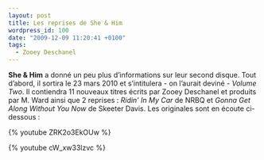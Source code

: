 ```yaml
---
layout: post
title: Les reprises de She & Him
wordpress_id: 100
date: "2009-12-09 11:20:41 +0100"
tags:
  - Zooey Deschanel
---
```


**She & Him** a donné un peu plus d’informations sur leur second disque. Tout
d’abord, il sortira le 23 mars 2010 et s’intitulera - on l’aurait deviné -
_Volume Two_. Il contiendra 11 nouveaux titres écrits par Zooey Deschanel et
produits par M. Ward ainsi que 2 reprises : _Ridin’ In My Car_ de NRBQ et _Gonna
Get Along Without You Now_ de Skeeter Davis. Les originales sont en écoute
ci-dessous :

{% youtube ZRK2o3EkOUw %}

{% youtube cW_xw33lzvc %}
